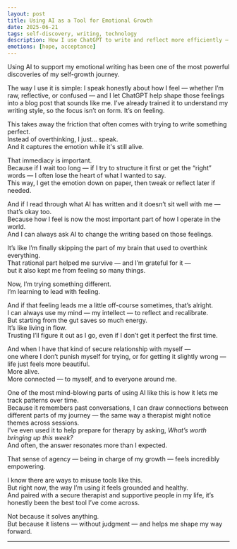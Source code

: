 ```yaml
---
layout: post
title: Using AI as a Tool for Emotional Growth
date: 2025-06-21
tags: self-discovery, writing, technology
description: How I use ChatGPT to write and reflect more efficiently — not as a shortcut to avoid emotions, but as a companion that helps me move through them with more clarity and agency.
emotions: [hope, acceptance]
---
```


Using AI to support my emotional writing has been one of the most powerful discoveries of my self-growth journey.

The way I use it is simple: I speak honestly about how I feel — whether I’m raw, reflective, or confused — and I let ChatGPT help shape those feelings into a blog post that sounds like me. I’ve already trained it to understand my writing style, so the focus isn’t on form. It’s on feeling.

This takes away the friction that often comes with trying to write something perfect.  
Instead of overthinking, I just… speak.  
And it captures the emotion while it's still alive.

That immediacy is important.  
Because if I wait too long — if I try to structure it first or get the “right” words — I often lose the heart of what I wanted to say.  
This way, I get the emotion down on paper, then tweak or reflect later if needed.

And if I read through what AI has written and it doesn’t sit well with me — that’s okay too.  
Because how I feel is now the most important part of how I operate in the world.  
And I can always ask AI to change the writing based on those feelings.

It’s like I’m finally skipping the part of my brain that used to overthink everything.  
That rational part helped me survive — and I’m grateful for it —  
but it also kept me from feeling so many things.

Now, I’m trying something different.  
I’m learning to lead with feeling.

And if that feeling leads me a little off-course sometimes, that’s alright.  
I can always use my mind — my intellect — to reflect and recalibrate.  
But starting from the gut saves so much energy.  
It’s like living in flow.  
Trusting I’ll figure it out as I go, even if I don’t get it perfect the first time.

And when I have that kind of secure relationship with myself —  
one where I don’t punish myself for trying, or for getting it slightly wrong —  
life just feels more beautiful.  
More alive.  
More connected — to myself, and to everyone around me.

One of the most mind-blowing parts of using AI like this is how it lets me track patterns over time.  
Because it remembers past conversations, I can draw connections between different parts of my journey — the same way a therapist might notice themes across sessions.  
I’ve even used it to help prepare for therapy by asking, *What’s worth bringing up this week?*  
And often, the answer resonates more than I expected.

That sense of agency — being in charge of my growth — feels incredibly empowering.

I know there are ways to misuse tools like this.  
But right now, the way I’m using it feels grounded and healthy.  
And paired with a secure therapist and supportive people in my life, it’s honestly been the best tool I’ve come across.

Not because it solves anything.  
But because it listens — without judgment — and helps me shape my way forward.

---